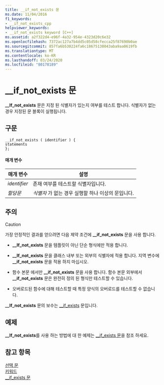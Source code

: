 ```yaml
---
title: __if_not_exists 문
ms.date: 11/04/2016
f1_keywords:
- __if_not_exists_cpp
helpviewer_keywords:
- __if_not_exists keyword [C++]
ms.assetid: a2f322d4-e96f-4a32-954e-4323d20c6e32
ms.openlocfilehash: 7372ac127a7b4dd5c05d58cfecca25f87690b0ae
ms.sourcegitcommit: 857fa6b530224fa6c18675138043aba9aa0619fb
ms.translationtype: MT
ms.contentlocale: ko-KR
ms.lasthandoff: 03/24/2020
ms.locfileid: "80178189"
---
```

# <a name="__if_not_exists-statement"></a>__if_not_exists 문

**__If_not_exists** 문은 지정 된 식별자가 있는지 여부를 테스트 합니다. 식별자가 없는 경우 지정된 문 블록이 실행됩니다.

## <a name="syntax"></a>구문

```
__if_not_exists ( identifier ) {
statements
};
```

#### <a name="parameters"></a>매개 변수

|매개 변수|설명|
|---------------|-----------------|
|*identifier*|존재 여부를 테스트할 식별자입니다.|
|*할당문*|*식별자* 가 없는 경우 실행할 하나 이상의 문입니다.|

## <a name="remarks"></a>주의

> [!CAUTION]
>  가장 안정적인 결과를 얻으려면 다음 제약 조건에 **__if_not_exists** 문을 사용 합니다.

- **__If_not_exists** 문을 템플릿이 아닌 단순 형식에만 적용 합니다.

- **__If_not_exists** 문을 클래스 내부 또는 외부의 식별자에 적용 합니다. 지역 변수에 **__if_not_exists** 문을 적용 하지 마십시오.

- 함수 본문 에서만 **__if_not_exists** 문을 사용 합니다. 함수 본문 외부에서 **__if_not_exists** 문은 완전히 정의 된 형식만 테스트할 수 있습니다.

- 오버로드된 함수에 대해 테스트할 때 특정 양식의 오버로드를 테스트할 수 없습니다.

**__If_not_exists** 문의 보수는 [__if_exists](../cpp/if-exists-statement.md) 문입니다.

## <a name="example"></a>예제

**__If_not_exists**를 사용 하는 방법에 대 한 예제는 [__if_exists 문](../cpp/if-exists-statement.md)을 참조 하세요.

## <a name="see-also"></a>참고 항목

[선택 문](../cpp/selection-statements-cpp.md)<br/>
[키워드](../cpp/keywords-cpp.md)<br/>
[__if_exists 문](../cpp/if-exists-statement.md)
